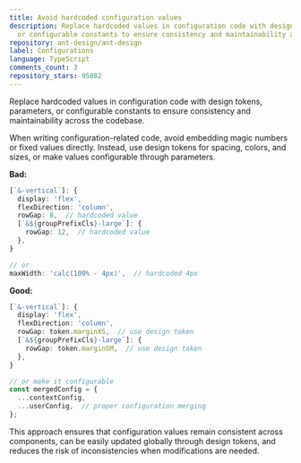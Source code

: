 ```yaml
---
title: Avoid hardcoded configuration values
description: Replace hardcoded values in configuration code with design tokens, parameters,
  or configurable constants to ensure consistency and maintainability across the codebase.
repository: ant-design/ant-design
label: Configurations
language: TypeScript
comments_count: 3
repository_stars: 95882
---
```


Replace hardcoded values in configuration code with design tokens, parameters, or configurable constants to ensure consistency and maintainability across the codebase.

When writing configuration-related code, avoid embedding magic numbers or fixed values directly. Instead, use design tokens for spacing, colors, and sizes, or make values configurable through parameters.

**Bad:**
```typescript
[`&-vertical`]: {
  display: 'flex',
  flexDirection: 'column',
  rowGap: 8,  // hardcoded value
  [`&${groupPrefixCls}-large`]: {
    rowGap: 12,  // hardcoded value
  },
}

// or
maxWidth: 'calc(100% - 4px)',  // hardcoded 4px
```

**Good:**
```typescript
[`&-vertical`]: {
  display: 'flex',
  flexDirection: 'column',
  rowGap: token.marginXS,  // use design token
  [`&${groupPrefixCls}-large`]: {
    rowGap: token.marginSM,  // use design token
  },
}

// or make it configurable
const mergedConfig = {
  ...contextConfig,
  ...userConfig,  // proper configuration merging
};
```

This approach ensures that configuration values remain consistent across components, can be easily updated globally through design tokens, and reduces the risk of inconsistencies when modifications are needed.